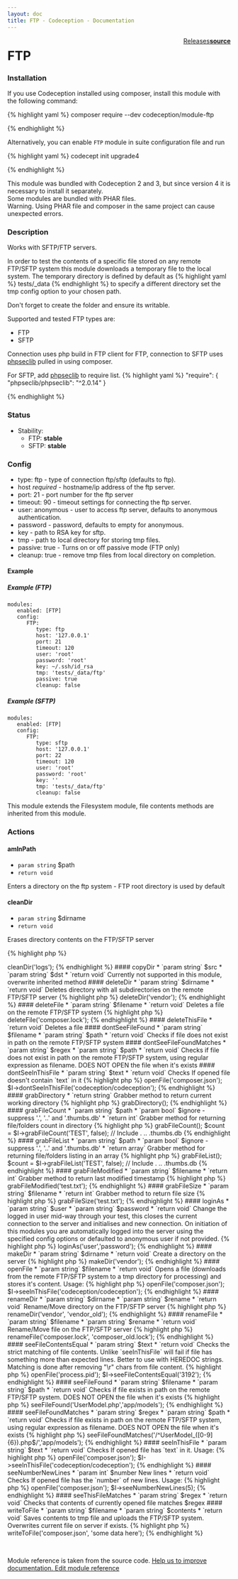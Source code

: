 ```yaml
---
layout: doc
title: FTP - Codeception - Documentation
---
```




<div class="btn-group" role="group" style="float: right" aria-label="..."><a class="btn btn-default" href="https://github.com/Codeception/module-FTP/releases">Releases</a><a class="btn btn-default" href="https://github.com/Codeception/module-ftp/tree/master/src/Codeception/Module/FTP.php"><strong>source</strong></a></div>

# FTP
### Installation

If you use Codeception installed using composer, install this module with the following command:

{% highlight yaml %}
composer require --dev codeception/module-ftp

{% endhighlight %}

Alternatively, you can enable `FTP` module in suite configuration file and run
 
{% highlight yaml %}
codecept init upgrade4

{% endhighlight %}

This module was bundled with Codeception 2 and 3, but since version 4 it is necessary to install it separately.   
Some modules are bundled with PHAR files.  
Warning. Using PHAR file and composer in the same project can cause unexpected errors.  

### Description




Works with SFTP/FTP servers.

In order to test the contents of a specific file stored on any remote FTP/SFTP system
this module downloads a temporary file to the local system. The temporary directory is
defined by default as {% highlight yaml %}
tests/_data
{% endhighlight %} to specify a different directory set the tmp config
option to your chosen path.

Don't forget to create the folder and ensure its writable.

Supported and tested FTP types are:

* FTP
* SFTP

Connection uses php build in FTP client for FTP,
connection to SFTP uses [phpseclib](http://phpseclib.sourceforge.net/) pulled in using composer.

For SFTP, add [phpseclib](http://phpseclib.sourceforge.net/) to require list.
{% highlight yaml %}
"require": {
 "phpseclib/phpseclib": "^2.0.14"
}

{% endhighlight %}

### Status

* Stability:
    - FTP: **stable**
    - SFTP: **stable**

### Config

* type: ftp - type of connection ftp/sftp (defaults to ftp).
* host *required* - hostname/ip address of the ftp server.
* port: 21 - port number for the ftp server
* timeout: 90 - timeout settings for connecting the ftp server.
* user: anonymous - user to access ftp server, defaults to anonymous authentication.
* password - password, defaults to empty for anonymous.
* key - path to RSA key for sftp.
* tmp - path to local directory for storing tmp files.
* passive: true - Turns on or off passive mode (FTP only)
* cleanup: true - remove tmp files from local directory on completion.

#### Example
##### Example (FTP)

    modules:
       enabled: [FTP]
       config:
          FTP:
             type: ftp
             host: '127.0.0.1'
             port: 21
             timeout: 120
             user: 'root'
             password: 'root'
             key: ~/.ssh/id_rsa
             tmp: 'tests/_data/ftp'
             passive: true
             cleanup: false

##### Example (SFTP)

    modules:
       enabled: [FTP]
       config:
          FTP:
             type: sftp
             host: '127.0.0.1'
             port: 22
             timeout: 120
             user: 'root'
             password: 'root'
             key: ''
             tmp: 'tests/_data/ftp'
             cleanup: false


This module extends the Filesystem module, file contents methods are inherited from this module.

### Actions

#### amInPath

* `param string` $path
* `return void`

Enters a directory on the ftp system - FTP root directory is used by default


#### cleanDir

* `param string` $dirname
* `return void`

Erases directory contents on the FTP/SFTP server

{% highlight php %}

<?php
$I->cleanDir('logs');

{% endhighlight %}


#### copyDir

* `param string` $src
* `param string` $dst
* `return void`

Currently not supported in this module, overwrite inherited method


#### deleteDir

* `param string` $dirname
* `return void`

Deletes directory with all subdirectories on the remote FTP/SFTP server

{% highlight php %}

<?php
$I->deleteDir('vendor');

{% endhighlight %}


#### deleteFile

* `param string` $filename
* `return void`

Deletes a file on the remote FTP/SFTP system

{% highlight php %}

<?php
$I->deleteFile('composer.lock');

{% endhighlight %}


#### deleteThisFile

* `return void`

Deletes a file


#### dontSeeFileFound

* `param string` $filename
* `param string` $path
* `return void`

Checks if file does not exist in path on the remote FTP/SFTP system


#### dontSeeFileFoundMatches

* `param string` $regex
* `param string` $path
* `return void`

Checks if file does not exist in path on the remote FTP/SFTP system, using regular expression as filename.

DOES NOT OPEN the file when it's exists


#### dontSeeInThisFile

* `param string` $text
* `return void`

Checks If opened file doesn't contain `text` in it

{% highlight php %}

<?php
$I->openFile('composer.json');
$I->dontSeeInThisFile('codeception/codeception');

{% endhighlight %}


#### grabDirectory

* `return string`

Grabber method to return current working directory

{% highlight php %}

<?php
$pwd = $I->grabDirectory();

{% endhighlight %}


#### grabFileCount

* `param string` $path
* `param bool` $ignore - suppress '.', '..' and '.thumbs.db'
* `return int`

Grabber method for returning file/folders count in directory

{% highlight php %}

<?php
$count = $I->grabFileCount();
$count = $I->grabFileCount('TEST', false); // Include . .. .thumbs.db

{% endhighlight %}


#### grabFileList

* `param string` $path
* `param bool` $ignore - suppress '.', '..' and '.thumbs.db'
* `return array`

Grabber method for returning file/folders listing in an array

{% highlight php %}

<?php
$files = $I->grabFileList();
$count = $I->grabFileList('TEST', false); // Include . .. .thumbs.db

{% endhighlight %}


#### grabFileModified

* `param string` $filename
* `return int`

Grabber method to return last modified timestamp

{% highlight php %}

<?php
$time = $I->grabFileModified('test.txt');

{% endhighlight %}


#### grabFileSize

* `param string` $filename
* `return int`

Grabber method to return file size

{% highlight php %}

<?php
$size = $I->grabFileSize('test.txt');

{% endhighlight %}


#### loginAs

* `param string` $user
* `param string` $password
* `return void`

Change the logged in user mid-way through your test, this closes the
current connection to the server and initialises and new connection.

On initiation of this modules you are automatically logged into
the server using the specified config options or defaulted
to anonymous user if not provided.

{% highlight php %}

<?php
$I->loginAs('user','password');

{% endhighlight %}


#### makeDir

* `param string` $dirname
* `return void`

Create a directory on the server

{% highlight php %}

<?php
$I->makeDir('vendor');

{% endhighlight %}


#### openFile

* `param string` $filename
* `return void`

Opens a file (downloads from the remote FTP/SFTP system to a tmp directory for processing)
and stores it's content.

Usage:

{% highlight php %}

<?php
$I->openFile('composer.json');
$I->seeInThisFile('codeception/codeception');

{% endhighlight %}


#### renameDir

* `param string` $dirname
* `param string` $rename
* `return void`

Rename/Move directory on the FTP/SFTP server

{% highlight php %}

<?php
$I->renameDir('vendor', 'vendor_old');

{% endhighlight %}


#### renameFile

* `param string` $filename
* `param string` $rename
* `return void`

Rename/Move file on the FTP/SFTP server

{% highlight php %}

<?php
$I->renameFile('composer.lock', 'composer_old.lock');

{% endhighlight %}


#### seeFileContentsEqual

* `param string` $text
* `return void`

Checks the strict matching of file contents.

Unlike `seeInThisFile` will fail if file has something more than expected lines.
Better to use with HEREDOC strings.
Matching is done after removing "\r" chars from file content.

{% highlight php %}

<?php
$I->openFile('process.pid');
$I->seeFileContentsEqual('3192');

{% endhighlight %}


#### seeFileFound

* `param string` $filename
* `param string` $path
* `return void`

Checks if file exists in path on the remote FTP/SFTP system.

DOES NOT OPEN the file when it's exists

{% highlight php %}

<?php
$I->seeFileFound('UserModel.php','app/models');

{% endhighlight %}


#### seeFileFoundMatches

* `param string` $regex
* `param string` $path
* `return void`

Checks if file exists in path on the remote FTP/SFTP system, using regular expression as filename.

DOES NOT OPEN the file when it's exists

 {% highlight php %}

<?php
$I->seeFileFoundMatches('/^UserModel_([0-9]{6}).php$/','app/models');

{% endhighlight %}


#### seeInThisFile

* `param string` $text
* `return void`

Checks If opened file has `text` in it.

Usage:

{% highlight php %}

<?php
$I->openFile('composer.json');
$I->seeInThisFile('codeception/codeception');

{% endhighlight %}


#### seeNumberNewLines

* `param int` $number New lines
* `return void`

Checks If opened file has the `number` of new lines.

Usage:

{% highlight php %}

<?php
$I->openFile('composer.json');
$I->seeNumberNewLines(5);

{% endhighlight %}


#### seeThisFileMatches

* `param string` $regex
* `return void`

Checks that contents of currently opened file matches $regex


#### writeToFile

* `param string` $filename
* `param string` $contents
* `return void`

Saves contents to tmp file and uploads the FTP/SFTP system.

Overwrites current file on server if exists.

{% highlight php %}

<?php
$I->writeToFile('composer.json', 'some data here');

{% endhighlight %}

<p>&nbsp;</p><div class="alert alert-warning">Module reference is taken from the source code. <a href="https://github.com/Codeception/module-ftp/tree/master/src/Codeception/Module/FTP.php">Help us to improve documentation. Edit module reference</a></div>
